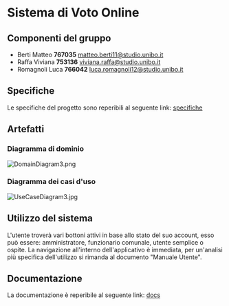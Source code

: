 # Sistema di Voto Online

## Componenti del gruppo
- Berti Matteo **767035** [matteo.berti11@studio.unibo.it](mailto:matteo.berti11@studio.unibo.it)
- Raffa Viviana **753136** [viviana.raffa@studio.unibo.it](mailto:viviana.raffa@studio.unibo.it)
- Romagnoli Luca **766042** [luca.romagnoli12@studio.unibo.it](mailto:luca.romagnoli12@studio.unibo.it)

## Specifiche
Le specifiche del progetto sono reperibili al seguente link: [specifiche](http://sweng.web.cs.unibo.it/?page_id=822)

## Artefatti
### Diagramma di dominio
![DomainDiagram3.png](https://bitbucket.org/repo/jgoGRz9/images/283644575-DomainDiagram3.png)
### Diagramma dei casi d'uso
![UseCaseDiagram3.jpg](https://bitbucket.org/repo/jgoGRz9/images/2709636013-UseCaseDiagram3.jpg)

## Utilizzo del sistema
L'utente troverà vari bottoni attivi in base allo stato del suo account, esso può essere: amministratore, funzionario comunale, utente semplice o ospite. La navigazione all'interno dell'applicativo è immediata, per un'analisi più specifica dell'utilizzo si rimanda al documento "Manuale Utente".

## Documentazione
La documentazione è reperibile al seguente link: [docs](https://bitbucket.org/SWENG-team/electiongwt/wiki/Docs)
